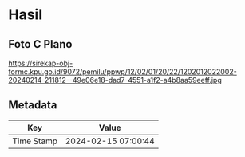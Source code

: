 # Hasil

## Foto C Plano

https://sirekap-obj-formc.kpu.go.id/9072/pemilu/ppwp/12/02/01/20/22/1202012022002-20240214-211812--49e06e18-dad7-4551-a1f2-a4b8aa59eeff.jpg


## Metadata

| Key        | Value               |
| ---------- | ------------------- |
| Time Stamp | 2024-02-15 07:00:44 |



